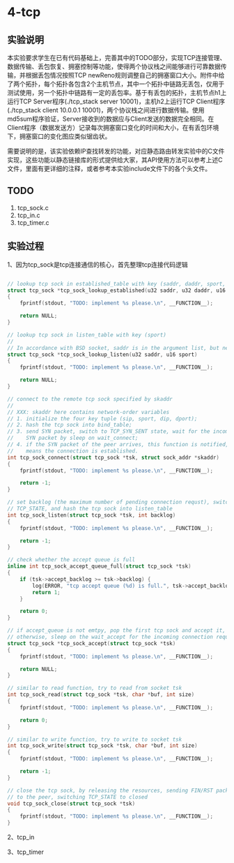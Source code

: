 # 4-tcp

## 实验说明

本实验要求学生在已有代码基础上，完善其中的TODO部分，实现TCP连接管理、数据传输、丢包恢复、拥塞控制等功能，使得两个协议栈之间能够进行可靠数据传输，并根据丢包情况按照TCP newReno规则调整自己的拥塞窗口大小。附件中给了两个拓扑，每个拓扑各包含2个主机节点，其中一个拓扑中链路无丢包，仅用于测试使用，另一个拓扑中链路有一定的丢包率。基于有丢包的拓扑，主机节点h1上运行TCP Server程序(./tcp_stack server 10001)，主机h2上运行TCP Client程序(./tcp_stack client 10.0.0.1 10001)，两个协议栈之间进行数据传输。使用md5sum程序验证，Server接收到的数据应与Client发送的数据完全相同。在Client程序（数据发送方）记录每次拥塞窗口变化的时间和大小，在有丢包环境下，拥塞窗口的变化图应类似锯齿状。

需要说明的是，该实验依赖IP查找转发的功能，对应静态路由转发实验中的C文件实现，这些功能以静态链接库的形式提供给大家，其API使用方法可以参考上述C文件，里面有更详细的注释，或者参考本实验include文件下的各个头文件。


## TODO
1. tcp_sock.c
2. tcp_in.c
3. tcp_timer.c


## 实验过程

1、因为tcp_sock是tcp连接通信的核心，首先整理tcp连接代码逻辑

```c

// lookup tcp sock in established_table with key (saddr, daddr, sport, dport)
struct tcp_sock *tcp_sock_lookup_established(u32 saddr, u32 daddr, u16 sport, u16 dport)
{
	fprintf(stdout, "TODO: implement %s please.\n", __FUNCTION__);

	return NULL;
}

// lookup tcp sock in listen_table with key (sport)
//
// In accordance with BSD socket, saddr is in the argument list, but never used.
struct tcp_sock *tcp_sock_lookup_listen(u32 saddr, u16 sport)
{
	fprintf(stdout, "TODO: implement %s please.\n", __FUNCTION__);

	return NULL;
}

// connect to the remote tcp sock specified by skaddr
//
// XXX: skaddr here contains network-order variables
// 1. initialize the four key tuple (sip, sport, dip, dport);
// 2. hash the tcp sock into bind_table;
// 3. send SYN packet, switch to TCP_SYN_SENT state, wait for the incoming
//    SYN packet by sleep on wait_connect;
// 4. if the SYN packet of the peer arrives, this function is notified, which
//    means the connection is established.
int tcp_sock_connect(struct tcp_sock *tsk, struct sock_addr *skaddr)
{
	fprintf(stdout, "TODO: implement %s please.\n", __FUNCTION__);

	return -1;
}

// set backlog (the maximum number of pending connection requst), switch the
// TCP_STATE, and hash the tcp sock into listen_table
int tcp_sock_listen(struct tcp_sock *tsk, int backlog)
{
	fprintf(stdout, "TODO: implement %s please.\n", __FUNCTION__);

	return -1;
}

// check whether the accept queue is full
inline int tcp_sock_accept_queue_full(struct tcp_sock *tsk)
{
	if (tsk->accept_backlog >= tsk->backlog) {
		log(ERROR, "tcp accept queue (%d) is full.", tsk->accept_backlog);
		return 1;
	}

	return 0;
}

// if accept_queue is not emtpy, pop the first tcp sock and accept it,
// otherwise, sleep on the wait_accept for the incoming connection requests
struct tcp_sock *tcp_sock_accept(struct tcp_sock *tsk)
{
	fprintf(stdout, "TODO: implement %s please.\n", __FUNCTION__);

	return NULL;
}

// similar to read function, try to read from socket tsk
int tcp_sock_read(struct tcp_sock *tsk, char *buf, int size)
{
	fprintf(stdout, "TODO: implement %s please.\n", __FUNCTION__);

	return 0;
}

// similar to write function, try to write to socket tsk
int tcp_sock_write(struct tcp_sock *tsk, char *buf, int size)
{
	fprintf(stdout, "TODO: implement %s please.\n", __FUNCTION__);

	return -1;
}

// close the tcp sock, by releasing the resources, sending FIN/RST packet
// to the peer, switching TCP_STATE to closed
void tcp_sock_close(struct tcp_sock *tsk)
{
	fprintf(stdout, "TODO: implement %s please.\n", __FUNCTION__);
}

```

2、tcp_in

3、tcp_timer
